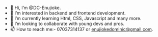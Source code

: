 - 👋 Hi, I’m @DC-Enujioke.
- 👀 I’m interested in backend and frontend development.
- 🌱 I’m currently learning Html, CSS, Javascript and many more.
- 💞️ I’m looking to collaborate with young devs and pros.
- 📫 How to reach me:- 07037314137 or enujiokedominic@gmail.com.

<!---
DC-Enujioke/DC-Enujioke is a ✨ special ✨ repository because its `README.md` (this file) appears on your GitHub profile.
You can click the Preview link to take a look at your changes.
--->
